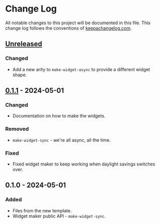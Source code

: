 # Change Log
All notable changes to this project will be documented in this file. This change log follows the conventions of [keepachangelog.com](http://keepachangelog.com/).

## [Unreleased]
### Changed
- Add a new arity to `make-widget-async` to provide a different widget shape.

## [0.1.1] - 2024-05-01
### Changed
- Documentation on how to make the widgets.

### Removed
- `make-widget-sync` - we're all async, all the time.

### Fixed
- Fixed widget maker to keep working when daylight savings switches over.

## 0.1.0 - 2024-05-01
### Added
- Files from the new template.
- Widget maker public API - `make-widget-sync`.

[Unreleased]: https://github.com/your-name/datomic-banco-filtrado-e-historico/compare/0.1.1...HEAD
[0.1.1]: https://github.com/your-name/datomic-banco-filtrado-e-historico/compare/0.1.0...0.1.1
